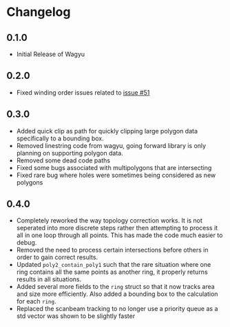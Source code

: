# Changelog

## 0.1.0 

- Initial Release of Wagyu

## 0.2.0

- Fixed winding order issues related to [issue #51](https://github.com/mapbox/wagyu/issues/51)

## 0.3.0

- Added quick clip as path for quickly clipping large polygon data specifically to a bounding box.
- Removed linestring code from wagyu, going forward library is only planning on supporting polygon data.
- Removed some dead code paths
- Fixed some bugs associated with multipolygons that are intersecting
- Fixed rare bug where holes were sometimes being considered as new polygons

## 0.4.0

- Completely reworked the way topology correction works. It is not seperated into more discrete steps rather then attempting to process it all in one loop through all points. This has made the code much easier to debug.
- Removed the need to process certain intersections before others in order to gain correct results.
- Updated `poly2_contain_poly1` such that the rare situation where one ring contains all the same points as another ring, it properly returns results in all situations.
- Added several more fields to the `ring` struct so that it now tracks area and size more efficiently. Also added a bounding box to the calculation for each `ring`.
- Replaced the scanbeam tracking to no longer use a priority queue as a std vector was shown to be slightly faster
